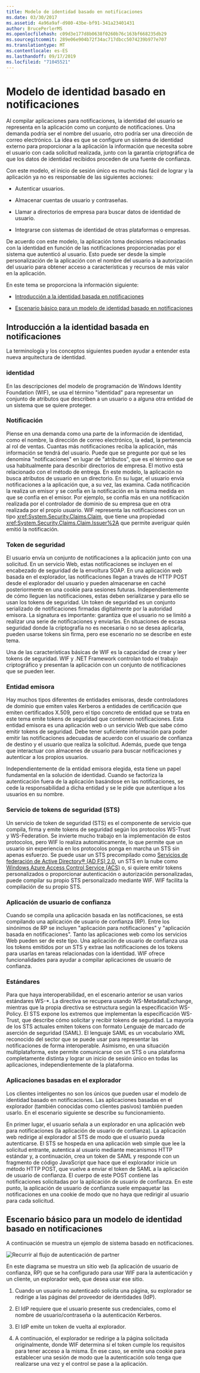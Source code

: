 ```yaml
---
title: Modelo de identidad basado en notificaciones
ms.date: 03/30/2017
ms.assetid: 4a96a9af-d980-43be-bf91-341a23401431
author: BrucePerlerMS
ms.openlocfilehash: c09d3e177d8b0638f0260b76c163bf668235db29
ms.sourcegitcommit: 289e06e904b72f34ac717dbcc5074239b977e707
ms.translationtype: MT
ms.contentlocale: es-ES
ms.lasthandoff: 09/17/2019
ms.locfileid: "71045521"
---
```

# <a name="claims-based-identity-model"></a>Modelo de identidad basado en notificaciones
Al compilar aplicaciones para notificaciones, la identidad del usuario se representa en la aplicación como un conjunto de notificaciones. Una demanda podría ser el nombre del usuario, otro podría ser una dirección de correo electrónico. La idea es que se configure un sistema de identidad externo para proporcionar a la aplicación la información que necesita sobre el usuario con cada solicitud realizada, junto con la garantía criptográfica de que los datos de identidad recibidos proceden de una fuente de confianza.  
  
 Con este modelo, el inicio de sesión único es mucho más fácil de lograr y la aplicación ya no es responsable de las siguientes acciones:  
  
- Autenticar usuarios.  
  
- Almacenar cuentas de usuario y contraseñas.  
  
- Llamar a directorios de empresa para buscar datos de identidad de usuario.  
  
- Integrarse con sistemas de identidad de otras plataformas o empresas.  
  
 De acuerdo con este modelo, la aplicación toma decisiones relacionadas con la identidad en función de las notificaciones proporcionadas por el sistema que autenticó al usuario. Esto puede ser desde la simple personalización de la aplicación con el nombre del usuario a la autorización del usuario para obtener acceso a características y recursos de más valor en la aplicación.  
  
 En este tema se proporciona la información siguiente:  
  
- [Introducción a la identidad basada en notificaciones](claims-based-identity-model.md#BKMK_1)  
  
- [Escenario básico para un modelo de identidad basado en notificaciones](claims-based-identity-model.md#BKMK_2)  
  
<a name="BKMK_1"></a>   
## <a name="introduction-to-claims-based-identity"></a>Introducción a la identidad basada en notificaciones  
 La terminología y los conceptos siguientes pueden ayudar a entender esta nueva arquitectura de identidad.  
  
### <a name="identity"></a>identidad  
 En las descripciones del modelo de programación de Windows Identity Foundation (WIF), se usa el término "identidad" para representar un conjunto de atributos que describen a un usuario o a alguna otra entidad de un sistema que se quiere proteger.  
  
### <a name="claim"></a>Notificación  
 Piense en una demanda como una parte de la información de identidad, como el nombre, la dirección de correo electrónico, la edad, la pertenencia al rol de ventas. Cuantas más notificaciones reciba la aplicación, más información se tendrá del usuario. Puede que se pregunte por qué se les denomina "notificaciones" en lugar de "atributos", que es el término que se usa habitualmente para describir directorios de empresa. El motivo está relacionado con el método de entrega. En este modelo, la aplicación no busca atributos de usuario en un directorio. En su lugar, el usuario envía notificaciones a la aplicación que, a su vez, las examina. Cada notificación la realiza un emisor y se confía en la notificación en la misma medida en que se confía en el emisor. Por ejemplo, se confía más en una notificación realizada por el controlador de dominio de su empresa que en otra realizada por el propio usuario. WIF representa las notificaciones con un tipo <xref:System.Security.Claims.Claim>, que tiene una propiedad <xref:System.Security.Claims.Claim.Issuer%2A> que permite averiguar quién emitió la notificación.  
  
### <a name="security-token"></a>Token de seguridad  
 El usuario envía un conjunto de notificaciones a la aplicación junto con una solicitud. En un servicio Web, estas notificaciones se incluyen en el encabezado de seguridad de la envoltura SOAP. En una aplicación web basada en el explorador, las notificaciones llegan a través de HTTP POST desde el explorador del usuario y pueden almacenarse en caché posteriormente en una cookie para sesiones futuras. Independientemente de cómo lleguen las notificaciones, estas deben serializarse y para ello se usan los tokens de seguridad. Un token de seguridad es un conjunto serializado de notificaciones firmadas digitalmente por la autoridad emisora. La signatura es importante: garantiza que el usuario no se limitó a realizar una serie de notificaciones y enviarlas. En situaciones de escasa seguridad donde la criptografía no es necesaria o no se desea aplicarla, pueden usarse tokens sin firma, pero ese escenario no se describe en este tema.  
  
 Una de las características básicas de WIF es la capacidad de crear y leer tokens de seguridad. WIF y .NET Framework controlan todo el trabajo criptográfico y presentan la aplicación con un conjunto de notificaciones que se pueden leer.  
  
### <a name="issuing-authority"></a>Entidad emisora  
 Hay muchos tipos diferentes de entidades emisoras, desde controladores de dominio que emiten vales Kerberos a entidades de certificación que emiten certificados X.509, pero el tipo concreto de entidad que se trata en este tema emite tokens de seguridad que contienen notificaciones. Esta entidad emisora es una aplicación web o un servicio Web que sabe cómo emitir tokens de seguridad. Debe tener suficiente información para poder emitir las notificaciones adecuadas de acuerdo con el usuario de confianza de destino y el usuario que realiza la solicitud. Además, puede que tenga que interactuar con almacenes de usuario para buscar notificaciones y autenticar a los propios usuarios.  
  
 Independientemente de la entidad emisora elegida, esta tiene un papel fundamental en la solución de identidad. Cuando se factoriza la autenticación fuera de la aplicación basándose en las notificaciones, se cede la responsabilidad a dicha entidad y se le pide que autentique a los usuarios en su nombre.  
  
### <a name="security-token-service-sts"></a>Servicio de tokens de seguridad (STS)  
 Un servicio de token de seguridad (STS) es el componente de servicio que compila, firma y emite tokens de seguridad según los protocolos WS-Trust y WS-Federation. Se invierte mucho trabajo en la implementación de estos protocolos, pero WIF lo realiza automáticamente, lo que permite que un usuario sin experiencia en los protocolos ponga en marcha un STS sin apenas esfuerzo. Se puede usar un STS precompilado como [Servicios de federación de Active Directory® (AD FS) 2.0](https://go.microsoft.com/fwlink/?LinkID=247516), un STS en la nube como [Windows Azure Access Control Service (ACS)](https://go.microsoft.com/fwlink/?LinkID=247517) o, si quiere emitir tokens personalizados o proporcionar autenticación o autorización personalizadas, puede compilar su propio STS personalizado mediante WIF. WIF facilita la compilación de su propio STS.  
  
### <a name="relying-party-application"></a>Aplicación de usuario de confianza  
 Cuando se compila una aplicación basada en las notificaciones, se está compilando una aplicación de usuario de confianza (RP). Entre los sinónimos de RP se incluyen "aplicación para notificaciones" y "aplicación basada en notificaciones". Tanto las aplicaciones web como los servicios Web pueden ser de este tipo. Una aplicación de usuario de confianza usa los tokens emitidos por un STS y extrae las notificaciones de los tokens para usarlas en tareas relacionadas con la identidad. WIF ofrece funcionalidades para ayudar a compilar aplicaciones de usuario de confianza.  
  
### <a name="standards"></a>Estándares  
 Para que haya interoperabilidad, en el escenario anterior se usan varios estándares WS-*. La directiva se recupera usando WS-MetadataExchange, mientras que la propia directiva se estructura según la especificación WS-Policy. El STS expone los extremos que implementan la especificación WS-Trust, que describe cómo solicitar y recibir tokens de seguridad. La mayoría de los STS actuales emiten tokens con formato Lenguaje de marcado de aserción de seguridad (SAML). El lenguaje SAML es un vocabulario XML reconocido del sector que se puede usar para representar las notificaciones de forma interoperable. Asimismo, en una situación multiplataforma, este permite comunicarse con un STS o una plataforma completamente distinta y lograr un inicio de sesión único en todas las aplicaciones, independientemente de la plataforma.  
  
### <a name="browser-based-applications"></a>Aplicaciones basadas en el explorador  
 Los clientes inteligentes no son los únicos que pueden usar el modelo de identidad basado en notificaciones. Las aplicaciones basadas en el explorador (también conocidas como clientes pasivos) también pueden usarlo. En el escenario siguiente se describe su funcionamiento.  
  
 En primer lugar, el usuario señala a un explorador en una aplicación web para notificaciones (la aplicación de usuario de confianza). La aplicación web redirige al explorador al STS de modo que el usuario pueda autenticarse. El STS se hospeda en una aplicación web simple que lee la solicitud entrante, autentica al usuario mediante mecanismos HTTP estándar y, a continuación, crea un token de SAML y responde con un fragmento de código JavaScript que hace que el explorador inicie un método HTTP POST, que vuelve a enviar el token de SAML a la aplicación de usuario de confianza. El cuerpo de este POST contiene las notificaciones solicitadas por la aplicación de usuario de confianza. En este punto, la aplicación de usuario de confianza suele empaquetar las notificaciones en una cookie de modo que no haya que redirigir al usuario para cada solicitud.  
  
<a name="BKMK_2"></a>   
## <a name="basic-scenario-for-a-claims-based-identity-model"></a>Escenario básico para un modelo de identidad basado en notificaciones  
 A continuación se muestra un ejemplo de sistema basado en notificaciones.  
  
 ![Recurrir al flujo de autenticación de partner](./media/conc-relying-partner-processc.png "conc_relying_partner_processc")  
  
 En este diagrama se muestra un sitio web (la aplicación de usuario de confianza, RP) que se ha configurado para usar WIF para la autenticación y un cliente, un explorador web, que desea usar ese sitio.  
  
1. Cuando un usuario no autenticado solicita una página, su explorador se redirige a las páginas del proveedor de identidades (IdP).  
  
2. El IdP requiere que el usuario presente sus credenciales, como el nombre de usuario/contraseña o la autenticación Kerberos.  
  
3. El IdP emite un token de vuelta al explorador.  
  
4. A continuación, el explorador se redirige a la página solicitada originalmente, donde WIF determina si el token cumple los requisitos para tener acceso a la misma. En ese caso, se emite una cookie para establecer una sesión de modo que la autenticación solo tenga que realizarse una vez y el control se pase a la aplicación.
